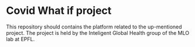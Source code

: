 # Covid What if project

This repository should contains the platform related to the up-mentioned project.
The project is held by the Inteligent Global Health group of the MLO lab at EPFL.